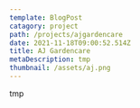 ```yaml
---
template: BlogPost
catagory: project
path: /projects/ajgardencare
date: 2021-11-18T09:00:52.514Z
title: AJ Gardencare
metaDescription: tmp
thumbnail: /assets/aj.png
---
```

tmp

